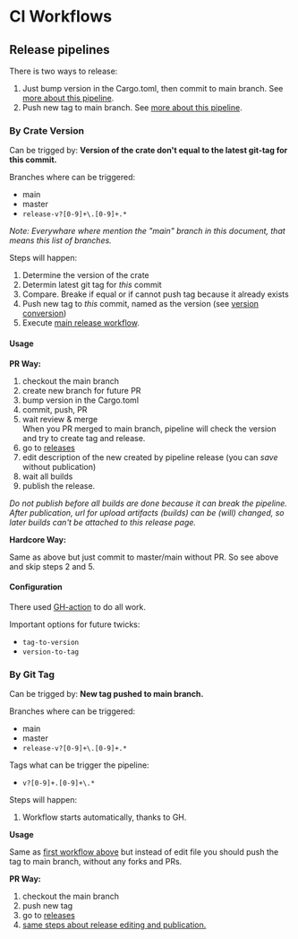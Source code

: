 # CI Workflows

## Release pipelines

There is two ways to release:
1. Just bump version in the Cargo.toml, then commit to main branch. See [more about this pipeline][release-by-crate-version].
2. Push new tag to main branch. See [more about this pipeline][release-by-git-tag].


### By Crate Version

Can be trigged by:
__Version of the crate don't equal to the latest git-tag for this commit.__

Branches where can be triggered:
- main
- master
- `release-v?[0-9]+\.[0-9]+.*`

_Note: Everywhare where mention the "main" branch in this document, that means this list of branches._


Steps will happen:
1. Determine the version of the crate
2. Determin latest git tag for _this_ commit
3. Compare. Breake if equal or if cannot push tag because it already exists
4. Push new tag to _this_ commit, named as the version (see [version conversion][])
5. Execute [main release workflow][release-by-git-tag].


#### __Usage__

__PR Way:__
1. checkout the main branch
1. create new branch for future PR
1. bump version in the Cargo.toml
1. commit, push, PR
1. wait review & merge <br/>
When you PR merged to main branch, pipeline will check the version and try to create tag and release.
1. go to [releases][]
1. edit description of the new created by pipeline release (you can _save_ without publication)
2. wait all builds
3. publish the release.

_Do not publish before all builds are done because it can break the pipeline. After publication, url for upload artifacts (builds) can be (will) changed, so later builds can't be attached to this release page._

__Hardcore Way:__

Same as above but just commit to master/main without PR. So see above and skip steps 2 and 5.


#### Configuration

There used [GH-action][tag-crate-version] to do all work.

Important options for future twicks:
- `tag-to-version`
- `version-to-tag`


[version conversion]: #configuration
[releases]: https://github.com/pd-rs/crank/releases
[tag-crate-version]: https://github.com/pontem-network/tag-crate-version#parameters



### By Git Tag

Can be trigged by:
__New tag pushed to main branch.__

Branches where can be triggered:
- main
- master
- `release-v?[0-9]+\.[0-9]+.*`

Tags what can be trigger the pipeline:
- `v?[0-9]+.[0-9]+\.*`

Steps will happen:
1. Workflow starts automatically, thanks to GH.


__Usage__

Same as [first workflow above][release-by-crate-version] but instead of edit file you should push the tag to main branch, without any forks and PRs.

__PR Way:__
1. checkout the main branch
2. push new tag
3. go to [releases][]
4. [same steps about release editing and publication.](#usage)



[release-by-git-tag]: #by-git-tag
[release-by-crate-version]: #by-crate-version
